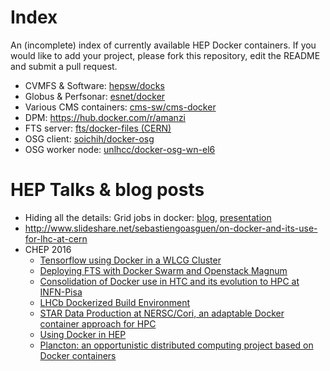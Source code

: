 # Index
An (incomplete) index of currently available HEP Docker containers. If you would like to add your project, please fork this repository, edit the README and submit a pull request.

- CVMFS & Software: [hepsw/docks](https://github.com/hepsw/docks)
- Globus & Perfsonar: [esnet/docker](https://github.com/esnet/docker)
- Various CMS containers: [cms-sw/cms-docker](cms-sw/cms-docker)
- DPM: https://hub.docker.com/r/amanzi
- FTS server: [fts/docker-files (CERN)](https://gitlab.cern.ch/fts/docker-files/tree/master/fts-server)
- OSG client: [soichih/docker-osg](https://github.com/soichih/docker-osg)
- OSG worker node: [unlhcc/docker-osg-wn-el6](https://github.com/unlhcc/docker-osg-wn-el6)

# HEP Talks & blog posts
 - Hiding all the details: Grid jobs in docker: [blog](https://djw8605.github.io/2016/05/18/hiding-all-the-details-grid-jobs-in-docker/), [presentation](https://research.cs.wisc.edu/htcondor/HTCondorWeek2016/presentations/WedWeitzel_DockerGridJobs.pdf)
 - http://www.slideshare.net/sebastiengoasguen/on-docker-and-its-use-for-lhc-at-cern
 - CHEP 2016
   - [Tensorflow using Docker in a WLCG Cluster](https://indico.cern.ch/event/505613/contributions/2230741/)
   - [ Deploying FTS with Docker Swarm and Openstack Magnum ](https://indico.cern.ch/event/505613/contributions/2227329/)
   - [Consolidation of Docker use in HTC and its evolution to HPC at INFN-Pisa](https://indico.cern.ch/event/505613/contributions/2227430/)
   - [LHCb Dockerized Build Environment ](https://indico.cern.ch/event/505613/contributions/2230748/)
   - [STAR Data Production at NERSC/Cori, an adaptable Docker container approach for HPC ](https://indico.cern.ch/event/505613/contributions/2227375/)
   - [Using Docker in HEP ](https://indico.cern.ch/event/505613/contributions/2227994/)
   - [Plancton: an opportunistic distributed computing project based on Docker containers ](https://indico.cern.ch/event/505613/contributions/2227997/)

